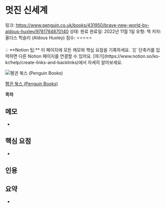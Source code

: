 # 멋진 신세계

링크: https://www.penguin.co.uk/books/431950/brave-new-world-by-aldous-huxley/9781784870140
상태: 완료
완료일: 2022년 11월 1일
유형: 책
저자: 올더스 헉슬리 (Aldous Huxley)
점수: ⭐️⭐️⭐️⭐️⭐️

<aside>
💡 **Notion 팁:** 이 페이지에 모든 메모와 핵심 요점을 기록하세요. `[[` 단축키를 입력하면 다른 Notion 페이지를 연결할 수 있어요. [여기](https://www.notion.so/ko-kr/help/create-links-and-backlinks)에서 자세히 알아보세요.

</aside>

![[펭귄 북스 (Penguin Books)](https://www.penguin.co.uk/books/431950/brave-new-world-by-aldous-huxley/9781784870140)](%E1%84%86%E1%85%A5%E1%86%BA%E1%84%8C%E1%85%B5%E1%86%AB%20%E1%84%89%E1%85%B5%E1%86%AB%E1%84%89%E1%85%A6%E1%84%80%E1%85%A8%208c21b53ef6c2428abde86507e8d685aa/Untitled.png)

[펭귄 북스 (Penguin Books)](https://www.penguin.co.uk/books/431950/brave-new-world-by-aldous-huxley/9781784870140)

**목차**

## 메모

- 

## 핵심 요점

- 

## 인용

> 
> 

## 요약

-